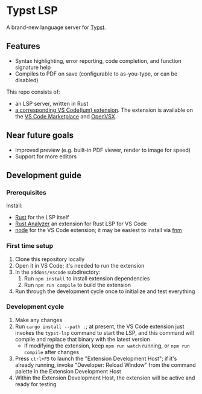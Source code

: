 # Typst LSP

A brand-new language server for [Typst](https://typst.app/).

## Features
- Syntax highlighting, error reporting, code completion, and function signature
    help
- Compiles to PDF on save (configurable to as-you-type, or can be disabled)

This repo consists of:
- an LSP server, written in Rust
- [a corresponding VS Code(ium) extension](https://github.com/nvarner/typst-lsp/tree/master/addons/vscode).
The extension is available on the [VS Code Marketplace](https://marketplace.visualstudio.com/items?itemName=nvarner.typst-lsp)
and [OpenVSX](https://open-vsx.org/extension/nvarner/typst-lsp).

## Near future goals
- Improved preview (e.g. built-in PDF viewer, render to image for speed)
- Support for more editors

## Development guide

### Prerequisites
Install:
- [Rust](https://www.rust-lang.org/) for the LSP itself
- [Rust Analyzer](https://rust-analyzer.github.io/) an extension for Rust LSP for VS Code
- [node](https://nodejs.org/en) for the VS Code extension; it may be easiest to
    install via [fnm](https://github.com/Schniz/fnm)

### First time setup
1. Clone this repository locally
2. Open it in VS Code; it's needed to run the extension
3. In the `addons/vscode` subdirectory:
    1. Run `npm install` to install extension dependencies
    2. Run `npm run compile` to build the extension
4. Run through the development cycle once to initialize and test everything

### Development cycle
1. Make any changes
2. Run `cargo install --path .`; at present, the VS Code extension just invokes
    the `typst-lsp` command to start the LSP, and this command will compile and
    replace that binary with the latest version
    - If modifying the extension, keep `npm run watch` running, or `npm run compile`
        after changes
3. Press `ctrl+F5` to launch the "Extension Development Host"; if it's already
    running, invoke "Developer: Reload Window" from the command palette in the
    Extension Development Host
4. Within the Extension Development Host, the extension will be active and ready
    for testing
